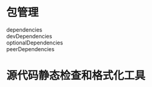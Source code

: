 # 包管理  
  dependencies  
  devDependencies  
  optionalDependencies  
  peerDependencies  

# 源代码静态检查和格式化工具  
  